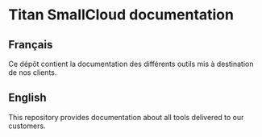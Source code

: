 # Titan SmallCloud documentation

## Français

Ce dépôt contient la documentation des différents outils mis à destination de nos clients.

## English

This repository provides documentation about all tools delivered to our customers.

